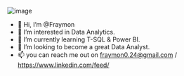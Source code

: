 ![image](https://user-images.githubusercontent.com/69442407/197364855-45a835d9-fc9c-4d5c-bd8e-8317a42da99a.png)

- 👋 Hi, I’m @Fraymon
- 👀 I’m interested in Data Analytics.
- 🌱 I’m currently learning T-SQL & Power BI.
- 💞️ I’m looking to become a great Data Analyst.
- 📫 you can reach me out on fraymon0.24@gmail.com / https://www.linkedin.com/feed/
